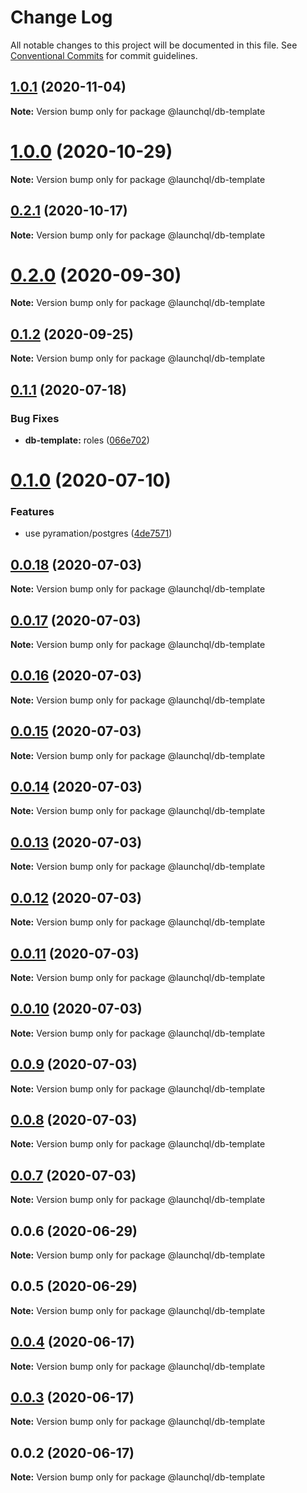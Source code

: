 # Change Log

All notable changes to this project will be documented in this file.
See [Conventional Commits](https://conventionalcommits.org) for commit guidelines.

## [1.0.1](https://github.com/launchql/launchql/compare/@launchql/db-template@1.0.0...@launchql/db-template@1.0.1) (2020-11-04)

**Note:** Version bump only for package @launchql/db-template





# [1.0.0](https://github.com/launchql/launchql/compare/@launchql/db-template@0.2.1...@launchql/db-template@1.0.0) (2020-10-29)

**Note:** Version bump only for package @launchql/db-template





## [0.2.1](https://github.com/launchql/launchql/compare/@launchql/db-template@0.2.0...@launchql/db-template@0.2.1) (2020-10-17)

**Note:** Version bump only for package @launchql/db-template





# [0.2.0](https://github.com/launchql/launchql/compare/@launchql/db-template@0.1.2...@launchql/db-template@0.2.0) (2020-09-30)

**Note:** Version bump only for package @launchql/db-template





## [0.1.2](https://github.com/launchql/launchql/compare/@launchql/db-template@0.1.1...@launchql/db-template@0.1.2) (2020-09-25)

**Note:** Version bump only for package @launchql/db-template





## [0.1.1](https://github.com/launchql/launchql/compare/@launchql/db-template@0.1.0...@launchql/db-template@0.1.1) (2020-07-18)


### Bug Fixes

* **db-template:** roles ([066e702](https://github.com/launchql/launchql/commit/066e7021126ec9a93b92057aaa2e2fc04d266c65))





# [0.1.0](https://github.com/launchql/launchql/compare/@launchql/db-template@0.0.18...@launchql/db-template@0.1.0) (2020-07-10)


### Features

* use pyramation/postgres ([4de7571](https://github.com/launchql/launchql/commit/4de7571ca1abb80f309cda82582a4f8a4d70fd83))





## [0.0.18](https://github.com/launchql/launchql/compare/@launchql/db-template@0.0.17...@launchql/db-template@0.0.18) (2020-07-03)

**Note:** Version bump only for package @launchql/db-template





## [0.0.17](https://github.com/launchql/launchql/compare/@launchql/db-template@0.0.16...@launchql/db-template@0.0.17) (2020-07-03)

**Note:** Version bump only for package @launchql/db-template





## [0.0.16](https://github.com/launchql/launchql/compare/@launchql/db-template@0.0.15...@launchql/db-template@0.0.16) (2020-07-03)

**Note:** Version bump only for package @launchql/db-template





## [0.0.15](https://github.com/launchql/launchql/compare/@launchql/db-template@0.0.14...@launchql/db-template@0.0.15) (2020-07-03)

**Note:** Version bump only for package @launchql/db-template





## [0.0.14](https://github.com/launchql/launchql/compare/@launchql/db-template@0.0.13...@launchql/db-template@0.0.14) (2020-07-03)

**Note:** Version bump only for package @launchql/db-template





## [0.0.13](https://github.com/launchql/launchql/compare/@launchql/db-template@0.0.12...@launchql/db-template@0.0.13) (2020-07-03)

**Note:** Version bump only for package @launchql/db-template





## [0.0.12](https://github.com/launchql/launchql/compare/@launchql/db-template@0.0.11...@launchql/db-template@0.0.12) (2020-07-03)

**Note:** Version bump only for package @launchql/db-template





## [0.0.11](https://github.com/launchql/launchql/compare/@launchql/db-template@0.0.10...@launchql/db-template@0.0.11) (2020-07-03)

**Note:** Version bump only for package @launchql/db-template





## [0.0.10](https://github.com/launchql/launchql/compare/@launchql/db-template@0.0.9...@launchql/db-template@0.0.10) (2020-07-03)

**Note:** Version bump only for package @launchql/db-template





## [0.0.9](https://github.com/launchql/launchql/compare/@launchql/db-template@0.0.8...@launchql/db-template@0.0.9) (2020-07-03)

**Note:** Version bump only for package @launchql/db-template





## [0.0.8](https://github.com/launchql/launchql/compare/@launchql/db-template@0.0.7...@launchql/db-template@0.0.8) (2020-07-03)

**Note:** Version bump only for package @launchql/db-template





## [0.0.7](https://github.com/launchql/launchql/compare/@launchql/db-template@0.0.6...@launchql/db-template@0.0.7) (2020-07-03)

**Note:** Version bump only for package @launchql/db-template





## 0.0.6 (2020-06-29)

**Note:** Version bump only for package @launchql/db-template





## 0.0.5 (2020-06-29)

**Note:** Version bump only for package @launchql/db-template





## [0.0.4](https://github.com/launchql/launchql/compare/@launchql/db-template@0.0.3...@launchql/db-template@0.0.4) (2020-06-17)

**Note:** Version bump only for package @launchql/db-template





## [0.0.3](https://github.com/launchql/launchql/compare/@launchql/db-template@0.0.2...@launchql/db-template@0.0.3) (2020-06-17)

**Note:** Version bump only for package @launchql/db-template





## 0.0.2 (2020-06-17)

**Note:** Version bump only for package @launchql/db-template
